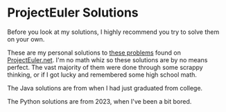 ProjectEuler Solutions
============

Before you look at my solutions, I highly recommend you try to solve them on your own.

These are my personal solutions to [these problems](https://projecteuler.net/archives) found on [ProjectEuler.net](https://projecteuler.net/). I'm no math whiz so these solutions are by
no means perfect. The vast majority of them were done through some scrappy thinking, or if I got lucky and remembered
some high school math. 

The Java solutions are from when I had just graduated from college.

The Python solutions are from 2023, when I've been a bit bored.
